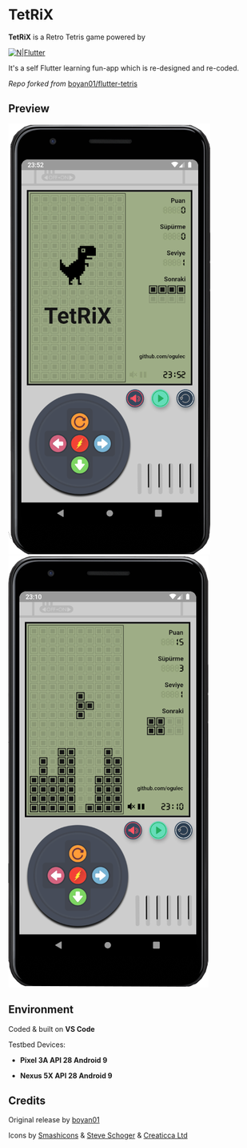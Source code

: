 # TetRiX

**TetRiX** is a Retro Tetris game powered by 

[![N|Flutter](https://upload.wikimedia.org/wikipedia/commons/1/17/Google-flutter-logo.png)](https://flutter.dev/)

It's a self Flutter learning fun-app which is re-designed and re-coded.

*Repo forked from* [boyan01/flutter-tetris](https://github.com/boyan01/flutter-tetris)



## **Preview**

![preview](./preview/screen1.png)![preview](./preview/screen2.png)



## **Environment**

Coded & built on **VS Code**

Testbed Devices:

* **Pixel 3A API 28 Android 9**

* **Nexus 5X API 28 Android 9**



## **Credits**

Original release by [boyan01](https://github.com/boyan01)

Icons by [Smashicons](https://www.iconfinder.com/olivetty) & [Steve Schoger](https://www.iconfinder.com/iconsets/circle-icons-1) & [Creaticca Ltd](https://www.iconfinder.com/bendavis)
